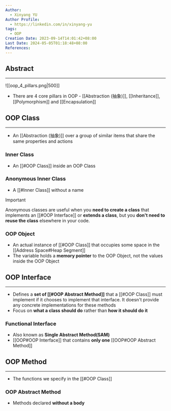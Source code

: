 ```yaml
---
Author:
  - Xinyang YU
Author Profile:
  - https://linkedin.com/in/xinyang-yu
tags:
  - OOP
Creation Date: 2023-09-14T14:01:42+08:00
Last Date: 2024-05-05T01:18:48+08:00
References: 
---
```

## Abstract
---

![[oop_4_pillars.png|500]]

- There are 4 core pillars  in OOP - [[Abstraction (抽象)]], [[Inheritance]], [[Polymorphism]] and [[Encapsulation]]



## OOP Class
---
- An [[Abstraction (抽象)]] over a group of similar items that share the same properties and actions

### Inner Class
- An [[#OOP Class]] inside an OOP Class

### Anonymous Inner Class
- A [[#Inner Class]] without a name

>[!important]
> Anonymous classes are useful when you **need to create a class** that implements an [[#OOP Interface]] or **extends a class**, but you **don't need to reuse the class** elsewhere in your code.


### OOP Object
- An actual instance of [[#OOP Class]] that occupies some space in the [[Address Space#Heap Segment]]
- The variable holds a **memory pointer** to the OOP Object, not the values inside the OOP Object




## OOP Interface
---
- Defines a **set of [[#OOP Abstract Method]]** that a [[#OOP Class]] must implement if it chooses to implement that interface. It doesn't provide any concrete implementations for these methods
- Focus on **what a class should do** rather than **how it should do it**

### Functional Interface
- Also known as **Single Abstract Method(SAM)**
- [[OOP#OOP Interface]] that contains **only one** [[OOP#OOP Abstract Method]]

## OOP Method
---
- The functions we specify in the [[#OOP Class]]

### OOP Abstract Method
- Methods declared **without a body**